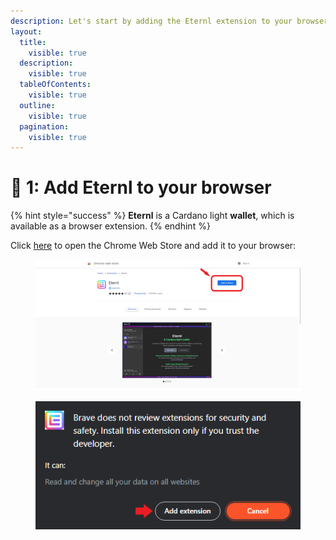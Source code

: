 ```yaml
---
description: Let's start by adding the Eternl extension to your browser
layout:
  title:
    visible: true
  description:
    visible: true
  tableOfContents:
    visible: true
  outline:
    visible: true
  pagination:
    visible: true
---
```


# 🧩 1: Add Eternl to your browser

{% hint style="success" %}
**Eternl** is a Cardano light **wallet**, which is available as a browser extension.&#x20;
{% endhint %}

Click [here](https://chrome.google.com/webstore/detail/eternl/kmhcihpebfmpgmihbkipmjlmmioameka) to open the Chrome Web Store and add it to your browser:

<div data-full-width="false">

<figure><img src="../../.gitbook/assets/web_store04.PNG" alt="" width="563"><figcaption></figcaption></figure>

 

<figure><img src="../../.gitbook/assets/web_store05.PNG" alt=""><figcaption></figcaption></figure>

</div>

